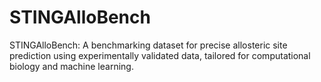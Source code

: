 # STINGAlloBench
STINGAlloBench: A benchmarking dataset for precise allosteric site prediction using experimentally validated data, tailored for computational biology and machine learning. 
